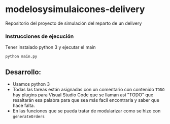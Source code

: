 # modelosysimulaicones-delivery

Repositorio del proyecto de simulación del reparto de un delivery

### Instrucciones de ejecución

Tener instalado python 3 y ejecutar el main

```
python main.py
```

## Desarrollo:
* Usamos python 3
* Todas las tareas están asignadas con un comentario con contenido `TODO` hay plugins para Visual Studio Code que se llaman así "TODO" que resaltarán esa palabra para que sea más facil encontrarla y saber que hace falta.
* En las funciones que se pueda tratar de modularizar como se hizo con  `generateOrders`
